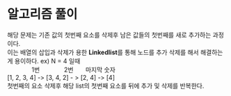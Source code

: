 # 알고리즘 풀이

해당 문제는 기존 값의 첫번째 요소를 삭제후 남은 값들의 첫번째를 새로 추가하는 과정이다.  
이는 배열의 삽입과 삭제가 용한 **Linkedlist**를 통해 노드를 추가 삭제를 해서 해결하는게 용이하다.
ex) N = 4 일때  
&emsp;&emsp;&emsp;&emsp;1번&emsp;&emsp;&emsp;&emsp;2번&emsp;&emsp;마지막 숫자  
[1, 2, 3, 4]  -> [3, 4, 2] - > [2, 4] -> [4]     
첫번째의 요소 삭제후 해당 list의 첫번째 요소를 뒤에 추가 및 삭제를 반복한다.  